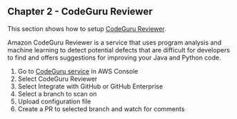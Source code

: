 ## Chapter 2 - CodeGuru Reviewer

This section shows how to setup [CodeGuru Reviewer](https://docs.aws.amazon.com/codeguru/latest/reviewer-ug/welcome.html).

Amazon CodeGuru Reviewer is a service that uses program analysis and machine learning to detect potential defects that are difficult for developers to find and offers suggestions for improving your Java and Python code.

1. Go to [CodeGuru service](https://eu-central-1.console.aws.amazon.com/codeguru/home?region=eu-central-1#) in AWS Console
2. Select CodeGuru Reviewer
3. Select Integrate with GitHub or GitHub Enterprise
4. Select a branch to scan on
5. Upload configuration file
6. Create a PR to selected branch and watch for comments
